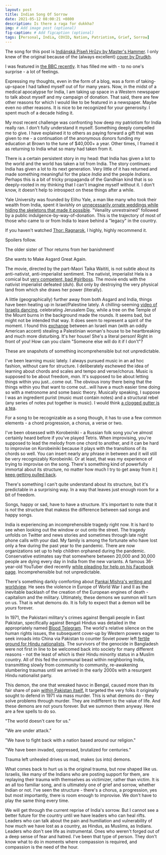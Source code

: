 ```yaml
---
layout: post
title: Indian Song Of Sorrow
date: 2021-05-12 08:00:21 +0800
description: Is there a raga for dukkha?
img: # Add image post (optional)
fig-caption: # Add figcaption (optional)
tags: [Personal, India, COVID, Nation, Patriotism, Grief, Sorrow]
---
```


The song for this post is [Indiánská Píseň Hrůzy by Master's Hammer](https://www.youtube.com/watch?v=yS_0ordFoe4&ab_channel=AmbiquousAmbivalence). I only knew of the original because of the (always excellent) [cover by Drudkh](https://www.youtube.com/watch?v=LUt82yc4gH4&ab_channel=SeasonofMistSeasonofMist).

I was featured in [the BBC recently](https://www.bbc.com/news/business-56940717). It has filled me with - to no one's surprise - a lot of feelings.

Expressing my thoughts, even in the form of a blog, was a form of taking-up-space I had talked myself out of for many years. Now, in the midst of a medical apocalypse for India, I am taking up space in a Western newspaper to talk about myself and my campaign of donation. That said, there are few other reasons for which I would like to be featured in a newspaper. Maybe even no other reasons. It is nice to be recognized for your generosity. I spent much of a decade hiding it.

My most recent challenge was confronting how deep my patriotism for India really ran. I don't fully understand it myself. Something deeply compelled me to give. I have explained it to others as paying forward a gift that was given to me - a continuation of the anonymous donors funding my education at Brown to the tune of $40,000+ a year. Other times, I framed it as returning to India what so many had taken from it.

There is a certain persistent story in my head: that India has given a lot to the world and the world has taken a lot from India. The story continues: India has given a lot to its next generation. Very little of it has returned and made something meaningful for the place _India_ and the people _Indians_. Perhaps this is a bit of tricky propaganda of the Gandhian kind that is so deeply-rooted in my thinking that I can't imagine myself without it. I don't know, it doesn't help to introspect on these things after a while.

Yale University was founded by Elihu Yale, a man like many who took their wealth from India, spent it lavishly on [unnecessarily ornate weddings while hiding the skeletons that made it possible](https://scroll.in/magazine/829298/the-indian-history-of-the-racist-slave-trading-yale-university-founder). "Venality unrestrained" followed by a public indulgence-by-way-of-donation. This is the trajectory of most of those who came to or from India to leave behind a "legacy" in the country.

If you haven't watched [Thor: Ragnarok](https://www.youtube.com/watch?v=_7FFQPmGgUQ), I highly, highly recommend it.

Spoilers follow.

The older sister of Thor returns from her banishment!

She wants to Make Asgard Great Again.

The movie, directed by the part-Maori Taika Waititi, is not subtle about its anti-nativist, anti-imperialist sentiment. The nativist, imperialist Hela is a comical but [very competent, bad #girlboss](https://www.youtube.com/watch?v=0G6RF5ChKYQ). The movie ends with the nativist imperialist defeated (duh). But only by destroying the very physical land from which she draws her power (literally). 

A little (geographically) further away from both Asgard and India, things have been heating up in Israel/Palestine lately. A chilling-seeming [video of Israelis dancing](https://twitter.com/mkoplow/status/1391806288808579074), celebrating Jerusalem Day, while a tree on the Temple of the Mount burns in the background made the rounds. It seems bad, but might not be intended that way. It does seem to represent a spirit of the moment. I found this [exchange](https://twitter.com/Partisangirl/status/1388819637559693315) between an Israeli man (with an oddly American accent) stealing a Palestinian woman's house to be heartbreaking and much more disturbing. It's her house! She's a literal person! Right in front of you! How can you claim "Someone else will do it if I don't"?

These are snapshots of something incomprehensible but not unpredictable.

I've been learning music lately. I always pursued music in an ad hoc fashion, without care for structure. I deliberately eschewed the idea of learning about chords and scales and tempo and verse/chorus. Music is supposed to be about freedom, _man_. It's supposed to be about letting things within you just...come out. The obvious irony there being that the things within you that want to come out...will have a much easier time doing so with a metronome and some basic theory. Musically speaking, I suppose I was an ingredient purist (music must contain notes) and a structural rebel (any series of notes put together is music). I would think [a clogged gutter is a tea](https://en.dopl3r.com/memes/dank/ingredient-purist-ingredient-neutral-ingredient-rebel-tea-alignment-chart-tea-must-be-made-from-tea-must-be-made-from-tea-can-be-made-from-leaves-plants-anything-preparation-purist-tea-must-be-made-by-boiling-the-main-ingredient-t/1105365).

For a song to be recognizable as a song though, it has to use a few common elements - a chord progression, a chorus, a verse or two.

I've been obsessed with Korobeiniki - a Russian folk song you've almost certainly heard before if you've played Tetris. When improvising, you're supposed to lead the melody from one chord to another, and it can be hard to improvise on Korobeiniki because it plays with the transitions of its chords so well. You can insert nearly any phrase in between and it will still be very recognizably Korobeiniki. Or at least, that was my experience of trying to improvise on the song. There's something kind of powerfully immortal about its structure, no matter how much I try to get away from it [I keep getting pulled back](https://saurya.com/blog/fatal-flaws/).

There's something I can't quite understand about its structure, but it's predictable in a surprising way. In a way that leaves just enough room for a bit of freedom.

Songs, happy or sad, have to have a structure. It's important to note that it is _not_ the structure that makess the difference between sad songs and happy songs.

India is experiencing an incomprehensible tragedy right now. It is hard to see when looking out the window or out onto the street. The tragedy unfolds on Twitter and news stories and sometimes through late night phone calls with your dad. My family is among the fortunate who have lost only a few during the past year to the pandemic. There are now organizations set up to help children orphaned during the pandemic. Conservative estimates say that somewhere between 20,000 and 30,000 people are dying every day in India from the new variants. A famous 36-year-old YouTuber died recently [while pleading for help on his Facebook page](https://www.news18.com/news/movies/actor-youtuber-rahul-vohra-dies-of-coronavirus-complications-at-35-3721124.html). Incomprehensible but not unpredictable.

There's something darkly comforting about [Pankaj Mishra's writing and worldview](https://foreignpolicy.com/2020/09/21/pankaj-mishra-you-can-only-see-liberalism-from-the-bottom/). He sees the violence in Europe of World War I and II as the inevitable backlash of the creation of the European engines of death - capitalism and the military. Ultimately, these demons we summon will turn on us. That is what demons do. It is folly to expect that a demon will be _yours_ forever.

In 1971, the Pakistani military's crimes against Bengali people in East Pakistan, specifically against Bengali Hindus was detailed in the appropriately named [Blood Telegram](https://en.wikipedia.org/wiki/Archer_Blood#The_Blood_Telegram). The world's relative silence on the human rights issues, the subsequent cover-up by Western powers eager to seek inroads into China via Pakistan to counter Soviet power left [fertile ground for Hindu nationalists](https://thewire.in/history/how-the-1971-bangladesh-liberation-war-helped-the-rss-regain-lost-ground). The survivors of the genocide in Bangladesh were not first in line to be welcomed back into society for many different reasons - not the least of which is their Hindu minority status in a Muslim country. All of this fed the communal beast within neighboring India, transmitting slowly from community to community, re-awakening slumbering traumas until we arrived in the early 2000s with a resurgent Hindu nationalist party.

This demon, the one that wreaked havoc in Bengal, caused more than its fair share of pain [within Pakistan itself.](https://en.wikipedia.org/wiki/Operation_Clean-up) It targeted the very folks it originally sought to defend in 1971 via mass murder. This is what demons do - they solve problems through murder. They are indifferent to the value of life. And these demons are not yours forever. But we summon them anyway. Here are a few spells to do so.

"The world doesn't care for us."

"We are under attack."

"We have to fight back with a nation based around our religion."

"We have been invaded, oppressed, brutalized for centuries."

Trauma left unhealed drives us mad, makes (us into) demons.

What comes back to hurt us is the original trauma, but now shaped like us. Israelis, like many of the Indians who are posting support for them, are replaying their trauma with themselves as victimizer, rather than victim. It is an all too familiar song, and is ultimately one of grief and sorrow, whether Indian or not. I've seen the structure - there's a chorus, a progression, yes but most importantly, there is room enough to improvise. We don't have to play the same thing every time.

We will get through the current reprise of India's sorrow. But I cannot see a better future for the country until we have leaders who can heal rifts. Leaders who can talk about the pain and humiliation and vulnerability of how much we have lost as a country, as Hindus, as Muslims, as Indians. Leaders who don't see life as instrumental. Ones who weren't forged out of a deep sense of fear and hatred. I've been that type of person. They don't know what to do in moments where compassion is required, and compassion is the need of the hour.
 


